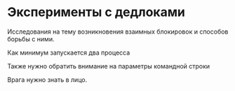 # Эксперименты с дедлоками

Исследования на тему возникновения взаимных блокировок и способов борьбы с ними.

Как минимум запускается два процесса

Также нужно обратить внимание на параметры командной строки

Врага нужно знать в лицо.